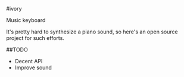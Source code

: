 #ivory

Music keyboard

It's pretty hard to synthesize a piano sound, so here's an open source project for such efforts.

##TODO

- Decent API
- Improve sound
